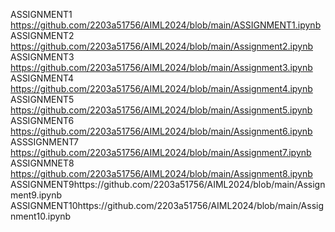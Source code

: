 ASSIGNMENT1 https://github.com/2203a51756/AIML2024/blob/main/ASSIGNMENT1.ipynb
ASSIGNMENT2 https://github.com/2203a51756/AIML2024/blob/main/Assignment2.ipynb
ASSIGNMENT3 https://github.com/2203a51756/AIML2024/blob/main/Assignment3.ipynb
ASSIGNMENT4 https://github.com/2203a51756/AIML2024/blob/main/Assignment4.ipynb
ASSIGNMENT5 https://github.com/2203a51756/AIML2024/blob/main/Assignment5.ipynb
ASSIGNMENT6 https://github.com/2203a51756/AIML2024/blob/main/Assignment6.ipynb
ASSSIGNMENT7 https://github.com/2203a51756/AIML2024/blob/main/Assignment7.ipynb
ASSIGNMNET8 https://github.com/2203a51756/AIML2024/blob/main/Assignment8.ipynb
ASSIGNMENT9https://github.com/2203a51756/AIML2024/blob/main/Assignment9.ipynb
ASSIGNMENT10https://github.com/2203a51756/AIML2024/blob/main/Assignment10.ipynb
